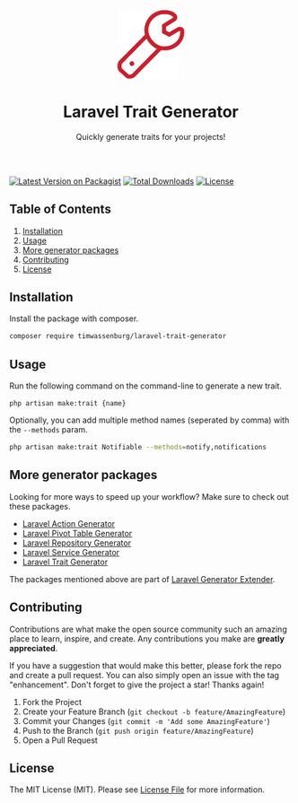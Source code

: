 <br />
<div align="center">
  <a href="https://github.com/timwassenburg/laravel-trait-generator">
    <img src="img/wrench.png" alt="Logo" width=120>
  </a>

<h1 align="center">Laravel Trait Generator</h1>

  <p align="center">
    Quickly generate traits for your projects!
  </p>
<br><br>
</div>

[![Latest Version on Packagist](https://img.shields.io/packagist/v/timwassenburg/laravel-trait-generator.svg?style=flat-square)](https://packagist.org/packages/timwassenburg/laravel-trait-generator)
[![Total Downloads](https://img.shields.io/packagist/dt/timwassenburg/laravel-trait-generator.svg?style=flat-square)](https://packagist.org/packages/timwassenburg/laravel-trait-generator)
[![License](https://img.shields.io/packagist/l/timwassenburg/laravel-trait-generator)](https://packagist.org/packages/timwassenburg/laravel-trait-generator)

## Table of Contents

  <ol>
    <li><a href="#installation">Installation</a></li>
    <li>
      <a href="#usage">Usage</a>
    </li>
    <li><a href="#more-generator-packages">More generator packages</a></li>
    <li><a href="#contributing">Contributing</a></li>
    <li><a href="#license">License</a></li>
  </ol>

## Installation

Install the package with composer.

```bash
composer require timwassenburg/laravel-trait-generator
```

## Usage

Run the following command on the command-line to generate a new trait.

```
php artisan make:trait {name}
```

Optionally, you can add multiple method names (seperated by comma) with the ```--methods``` param.

```bash
php artisan make:trait Notifiable --methods=notify,notifications
```

## More generator packages

Looking for more ways to speed up your workflow? Make sure to check out these packages.

- [Laravel Action Generator](https://github.com/timwassenburg/laravel-action-generator)
- [Laravel Pivot Table Generator](https://github.com/timwassenburg/laravel-pivot-table-generator)
- [Laravel Repository Generator](https://github.com/timwassenburg/laravel-repository-generator)
- [Laravel Service Generator](https://github.com/timwassenburg/laravel-service-generator)
- [Laravel Trait Generator](https://github.com/timwassenburg/laravel-trait-generator)

The packages mentioned above are part of [Laravel Generator Extender](https://github.com/timwassenburg/laravel-generator-extender).

## Contributing

Contributions are what make the open source community such an amazing place to learn, inspire, and create. Any
contributions you make are **greatly appreciated**.

If you have a suggestion that would make this better, please fork the repo and create a pull request. You can also
simply open an issue with the tag "enhancement".
Don't forget to give the project a star! Thanks again!

1. Fork the Project
2. Create your Feature Branch (`git checkout -b feature/AmazingFeature`)
3. Commit your Changes (`git commit -m 'Add some AmazingFeature'`)
4. Push to the Branch (`git push origin feature/AmazingFeature`)
5. Open a Pull Request

## License

The MIT License (MIT). Please see [License File](LICENSE.md) for more information.
